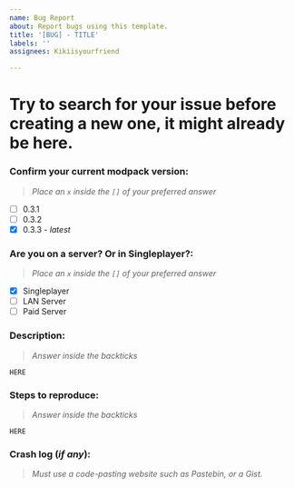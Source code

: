```yaml
---
name: Bug Report
about: Report bugs using this template.
title: '[BUG] - TITLE'
labels: ''
assignees: Kikiisyourfriend

---
```


# Try to search for your issue before creating a new one, it might already be here.
### **Confirm your current modpack version:**
> *Place an `x` inside the `[]` of your preferred answer*
- [ ] 0.3.1
- [ ] 0.3.2
- [x] 0.3.3 - *latest*

### **Are you on a server? Or in Singleplayer?:**
> *Place an `x` inside the `[]` of your preferred answer*
- [x] Singleplayer
- [ ] LAN Server
- [ ] Paid Server

### **Description:**
> *Answer inside the backticks*
```
HERE
```

### **Steps to reproduce:**
> *Answer inside the backticks*
```
HERE
```
### **Crash log (*if any*):**
> *Must use a code-pasting website such as Pastebin, or a Gist.*
